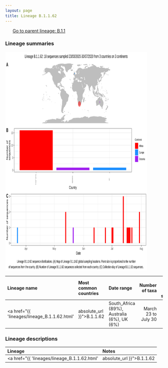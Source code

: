 ```yaml
---
layout: page
title: Lineage B.1.1.62
---
```




<p>
<ul class="actions small">
	 <a href="{{ 'lineages/lineage_B.1.1.1.html' | absolute_url }}" class="button special fit">Go to parent lineage: B.1.1</a>
</ul>
</p>
<h3> Lineage summaries</h3>

<img src="../assets/images/B.1.1.62.svg" alt="B.1.1.62 lineage summary figure" width="90%" height="700px" />


| Lineage name | Most common countries | Date range | Number of taxa |  Days since last sampling | Known Travel | Recall value |
|:-----|:-----|:-------|-------:|-------:|:---------|--------:|
| <a href="{{ 'lineages/lineage_B.1.1.62.html' | absolute_url }}">B.1.1.62</a> | South_Africa (89%), Australia (6%), UK (6%) | March 23 to July 30 | 18 | 23 |  | 0.9 |

<h3>Lineage descriptions</h3>

| Lineage | Notes |
|:-----|:-----|
| <a href="{{ 'lineages/lineage_B.1.1.62.html' | absolute_url }}">B.1.1.62</a> | South African lienage |


